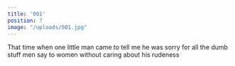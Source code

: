 ```yaml
---
title: '001'
position: 7
image: "/uploads/001.jpg"
---
```


That time when one little man came to tell me he was sorry for all the dumb stuff men say to women without caring about his rudeness